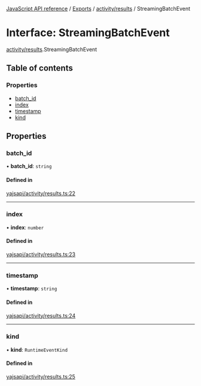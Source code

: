 [JavaScript API reference](../README) / [Exports](../modules) / [activity/results](../modules/activity_results) / StreamingBatchEvent

# Interface: StreamingBatchEvent

[activity/results](../modules/activity_results).StreamingBatchEvent

## Table of contents

### Properties

- [batch\_id](activity_results.StreamingBatchEvent#batch_id)
- [index](activity_results.StreamingBatchEvent#index)
- [timestamp](activity_results.StreamingBatchEvent#timestamp)
- [kind](activity_results.StreamingBatchEvent#kind)

## Properties

### batch\_id

• **batch\_id**: `string`

#### Defined in

[yajsapi/activity/results.ts:22](https://github.com/golemfactory/yajsapi/blob/d7422f1/yajsapi/activity/results.ts#L22)

___

### index

• **index**: `number`

#### Defined in

[yajsapi/activity/results.ts:23](https://github.com/golemfactory/yajsapi/blob/d7422f1/yajsapi/activity/results.ts#L23)

___

### timestamp

• **timestamp**: `string`

#### Defined in

[yajsapi/activity/results.ts:24](https://github.com/golemfactory/yajsapi/blob/d7422f1/yajsapi/activity/results.ts#L24)

___

### kind

• **kind**: `RuntimeEventKind`

#### Defined in

[yajsapi/activity/results.ts:25](https://github.com/golemfactory/yajsapi/blob/d7422f1/yajsapi/activity/results.ts#L25)
